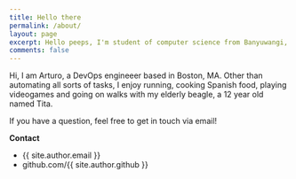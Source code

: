 ```yaml
---
title: Hello there
permalink: /about/
layout: page
excerpt: Hello peeps, I'm student of computer science from Banyuwangi, living in Jogjakarta. This blog for documentation about my programming journey, running on jekyll, hosting on netlify and using my own simple theme.
comments: false
---
```


Hi, I am Arturo, a DevOps engineeer based in Boston, MA. Other than automating all sorts of tasks, I enjoy running, cooking Spanish food, playing videogames and going on walks with my elderly beagle, a 12 year old named Tita.

If you have a question, feel free to get in touch via email!

**Contact**

- {{ site.author.email }}
- github.com/{{ site.author.github }}
